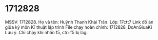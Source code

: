 # 1712828
MSSV: 1712828. Họ và tên: Huỳnh Thanh Khải Trân. Lớp: 17ctt7
Link đồ án giữa kỳ môn Kĩ thuật lập trình
File chạy hoàn chỉnh: 1712828_DoAnGiuaKi
Lưu ý: Chỉ chạy khi nhấn f5, ctr+f5 bị lag. 
